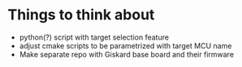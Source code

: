 # Things to think about

- python(?) script with target selection feature
- adjust cmake scripts to be parametrized with target MCU name
- Make separate repo with Giskard base board and their firmware
